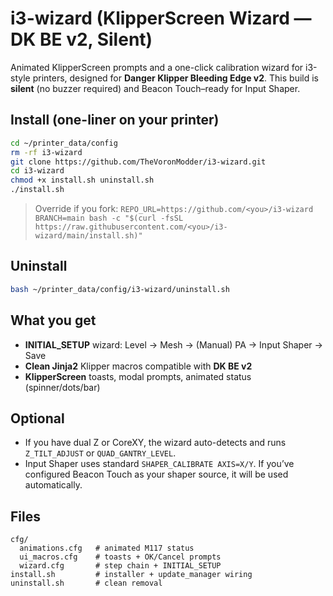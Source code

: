 
# i3-wizard (KlipperScreen Wizard — DK BE v2, Silent)

Animated KlipperScreen prompts and a one-click calibration wizard for i3-style printers, designed for **Danger Klipper Bleeding Edge v2**. 
This build is **silent** (no buzzer required) and Beacon Touch–ready for Input Shaper.

## Install (one-liner on your printer)
```bash
cd ~/printer_data/config
rm -rf i3-wizard
git clone https://github.com/TheVoronModder/i3-wizard.git
cd i3-wizard
chmod +x install.sh uninstall.sh
./install.sh

```

> Override if you fork:
> `REPO_URL=https://github.com/<you>/i3-wizard BRANCH=main bash -c "$(curl -fsSL https://raw.githubusercontent.com/<you>/i3-wizard/main/install.sh)"`

## Uninstall
```bash
bash ~/printer_data/config/i3-wizard/uninstall.sh
```

## What you get
- **INITIAL_SETUP** wizard: Level → Mesh → (Manual) PA → Input Shaper → Save
- **Clean Jinja2** Klipper macros compatible with **DK BE v2**
- **KlipperScreen** toasts, modal prompts, animated status (spinner/dots/bar)

## Optional
- If you have dual Z or CoreXY, the wizard auto-detects and runs `Z_TILT_ADJUST` or `QUAD_GANTRY_LEVEL`. 
- Input Shaper uses standard `SHAPER_CALIBRATE AXIS=X/Y`. If you’ve configured Beacon Touch as your shaper source, it will be used automatically.

## Files
```
cfg/
  animations.cfg   # animated M117 status
  ui_macros.cfg    # toasts + OK/Cancel prompts
  wizard.cfg       # step chain + INITIAL_SETUP
install.sh         # installer + update_manager wiring
uninstall.sh       # clean removal
```
